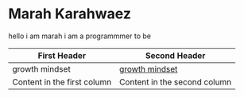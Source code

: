 # Marah Karahwaez
hello i am marah i am a programmmer to be 


First Header | Second Header
------------ | -------------
growth mindset | [growth mindset](https://marahq.github.io/reading_notes/growth)
Content in the first column | Content in the second column